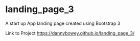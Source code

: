 # landing_page_3
A start up App landing page created using Bootstrap 3 

Link to Project https://dannybowey.github.io/landing_page_3/
